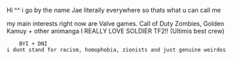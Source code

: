 
Hi ^^ i go by the name Jae literally everywhere so thats what u can call me

my main interests right now are Valve games. Call of Duty Zombies, Golden Kamuy + other animanga
    I REALLY LOVE SOLDIER TF2!!                  (Ultimis best crew)
    
        BYI + DNI
    i dont stand for racism, homophobia, zionists and just genuine weirdos

